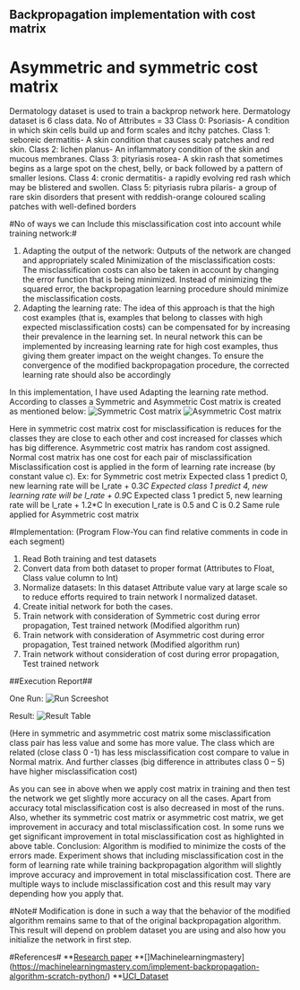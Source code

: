 ## Backpropagation implementation with cost matrix ##
# Asymmetric and symmetric cost matrix #
Dermatology dataset is used to train a backprop network here. Dermatology dataset is 6 class data. No of Attributes = 33
Class 0: Psoriasis- A condition in which skin cells build up and form scales and itchy patches.
Class 1: seboreic dermatitis- A skin condition that causes scaly patches and red skin.
Class 2: lichen planus- An inflammatory condition of the skin and mucous membranes.
Class 3: pityriasis rosea- A skin rash that sometimes begins as a large spot on the chest, belly, or back followed by a pattern of smaller lesions.
Class 4: cronic dermatitis- a rapidly evolving red rash which may be blistered and swollen.
Class 5: pityriasis rubra pilaris- a group of rare skin disorders that present with reddish-orange coloured scaling patches with well-defined borders

#No of ways we can Include this misclassification cost into account while training network:#
1.  Adapting the output of the network: Outputs of the network are changed and appropriately scaled
Minimization of the misclassification costs: The misclassification costs can also be taken in account by changing the error function that is being minimized. Instead of minimizing the squared error, the backpropagation learning procedure should minimize the misclassification costs.
2.  Adapting the learning rate: The idea of this approach is that the high cost examples (that is, examples that belong to classes with high expected misclassification costs) can be compensated for by increasing their prevalence in the learning set. In neural network this can be implemented by increasing learning rate for high cost examples, thus giving them greater impact on the weight changes. To ensure the convergence of the modified backpropagation procedure, the corrected learning rate should also be accordingly


In this implementation, I have used Adapting the learning rate method.
According to classes a Symmetric and Asymmetric Cost matrix is created as mentioned below:
![Symmetric Cost matrix](symmetric.jpg)
![Asymmetric Cost matrix](asymmetric.jpg)

Here in symmetric cost matrix cost for misclassification is reduces for the classes they are close to each other and cost increased for classes which has big difference. Asymmetric cost matrix has random cost assigned.
Normal cost matrix has one cost for each pair of misclassification
Misclassification cost is applied in the form of learning rate increase (by constant value c).
Ex: for Symmetric cost metrix
Expected class 1 predict 0, new learning rate will be l_rate + 0.3*C
Expected class 1 predict 4, new learning rate will be l_rate + 0.9*C
Expected class 1 predict 5, new learning rate will be l_rate + 1.2*C
In execution l_rate is 0.5 and C is 0.2
Same rule applied for Asymmetric cost matrix

#Implementation: (Program Flow-You can find relative comments in code in each segment)
1. Read Both training and test datasets
2. Convert data from both dataset to proper format (Attributes to Float, Class value column to Int)
3. Normalize datasets: In this dataset Attribute value vary at large scale so to reduce efforts required to train network I normalized dataset.
4. Create initial network for both the cases.
5. Train network with consideration of Symmetric cost during error propagation, Test trained network (Modified algorithm run)
6. Train network with consideration of Asymmetric cost during error propagation, Test trained network (Modified algorithm run)
7. Train network without consideration of cost during error propagation, Test trained network



##Execution Report##

One Run:
![Run Screeshot](images/run.jpg)


Result:
![Result Table](images/result.jpg)

(Here in symmetric and asymmetric cost matrix some misclassification class pair has less value and some has more value. The class which are related (close class 0 -1) has less misclassification cost compare to value in Normal matrix. And further classes (big difference in attributes class 0 – 5) have higher misclassification cost)

As you can see in above when we apply cost matrix in training and then test the network we get slightly more accuracy on all the cases. Apart from accuracy total misclassification cost is also decreased in most of the runs. Also, whether its symmetric cost matrix or asymmetric cost matrix, we get improvement in accuracy and total misclassification cost. In some runs we get significant improvement in total misclassification cost as highlighted in above table.
Conclusion: Algorithm is modified to minimize the costs of the errors made. Experiment shows that including misclassification cost in the form of learning rate while training backpropagation algorithm will slightly improve accuracy and improvement in total misclassification cost. There are multiple ways to include misclassification cost and this result may vary depending how you apply that.

#Note#
Modification is done in such a way that the behavior of the modified algorithm remains same to that of the original backpropagation algorithm.
This result will depend on problem dataset you are using and also how you initialize the network in first step.

#References#
**[Research paper](http://citeseerx.ist.psu.edu/viewdoc/download?doi=10.1.1.13.8285&rep=rep1&type=pdf)
**[]Machinelearningmastery](https://machinelearningmastery.com/implement-backpropagation-algorithm-scratch-python/)
**[UCI_Dataset](https://archive.ics.uci.edu/ml/datasets/Dermatology)
